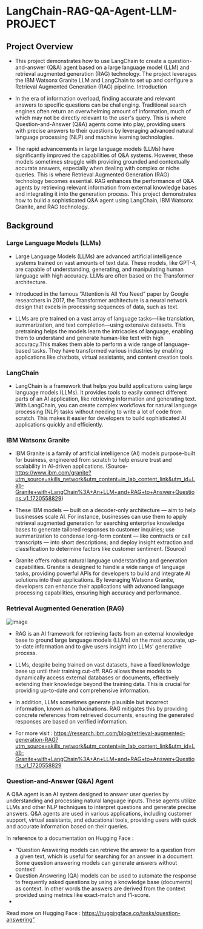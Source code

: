 # LangChain-RAG-QA-Agent-LLM-PROJECT

## Project Overview
- This project demonstrates how to use LangChain to create a question-and-answer (Q&A) agent based on a large language model (LLM) and retrieval augmented generation (RAG) technology. The project leverages the IBM Watsonx Granite LLM and LangChain to set up and configure a Retrieval Augmented Generation (RAG) pipeline.
Introduction

- In the era of information overload, finding accurate and relevant answers to specific questions can be challenging. Traditional search engines often return an overwhelming amount of information, much of which may not be directly relevant to the user's query. This is where Question-and-Answer (Q&A) agents come into play, providing users with precise answers to their questions by leveraging advanced natural language processing (NLP) and machine learning technologies.

- The rapid advancements in large language models (LLMs) have significantly improved the capabilities of Q&A systems. However, these models sometimes struggle with providing grounded and contextually accurate answers, especially when dealing with complex or niche queries. This is where Retrieval Augmented Generation (RAG) technology becomes essential. RAG enhances the performance of Q&A agents by retrieving relevant information from external knowledge bases and integrating it into the generation process.
This project demonstrates how to build a sophisticated Q&A agent using LangChain,  IBM Watsonx Granite, and RAG technology.


## Background
### Large Language Models (LLMs)
- Large Language Models (LLMs) are advanced artificial intelligence systems trained on vast amounts of text data. These models, like GPT-4, are capable of understanding, generating, and manipulating human language with high accuracy. LLMs are often based on the Transformer architecture.
- Introduced in the famous “Attention is All You Need” paper by Google researchers in 2017, the Transformer architecture is a neural network design that excels in processing sequences of data, such as text.

- LLMs are pre trained on a vast array of language tasks—like translation, summarization, and text completion—using extensive datasets. This pretraining helps the models learn the intricacies of language, enabling them to understand and generate human-like text with high accuracy.This makes them able to perform a wide range of language-based tasks. They have transformed various industries by enabling applications like chatbots, virtual assistants, and content creation tools.
  
### LangChain
- LangChain is a framework that helps you build applications using large language models (LLMs). It provides tools to easily connect different parts of an AI application, like retrieving information and generating text. With LangChain, you can create complex workflows for natural language processing (NLP) tasks without needing to write a lot of code from scratch. This makes it easier for developers to build sophisticated AI applications quickly and efficiently.

### IBM Watsonx Granite
- IBM  Granite is a family of artificial intelligence (AI) models purpose-built for business, engineered from scratch to help ensure trust and scalability in AI-driven applications. (Source- https://www.ibm.com/granite?utm_source=skills_network&utm_content=in_lab_content_link&utm_id=Lab-Granite+with+LangChain%3A+An+LLM+and+RAG+to+Answer+Questions_v1_1720558829)
  
- These IBM models — built on a decoder-only architecture — aim to help businesses scale AI. For instance, businesses can use them to apply retrieval augmented generation for searching enterprise knowledge bases to generate tailored responses to customer inquiries; use summarization to condense long-form content — like contracts or call transcripts — into short descriptions; and deploy insight extraction and classification to determine factors like customer sentiment. (Source)
  
- Granite offers robust natural language understanding and generation capabilities. Granite is designed to handle a wide range of language tasks, providing powerful APIs for developers to build and integrate AI solutions into their applications. By leveraging Watsonx Granite, developers can enhance their applications with advanced language processing capabilities, ensuring high accuracy and performance.
  
### Retrieval Augmented Generation (RAG)
![image](https://github.com/user-attachments/assets/e98ca302-7b80-42fe-bbaf-d65e219f9c18)


- RAG is an AI framework for retrieving facts from an external knowledge base to ground large language models (LLMs) on the most accurate, up-to-date information and to give users insight into LLMs' generative process.

- LLMs, despite being trained on vast datasets, have a fixed knowledge base up until their training cut-off. RAG allows these models to dynamically access external databases or documents, effectively extending their knowledge beyond the training data. This is crucial for providing up-to-date and comprehensive information.

- In addition, LLMs sometimes generate plausible but incorrect information, known as hallucinations. RAG mitigates this by providing concrete references from retrieved documents, ensuring the generated responses are based on verified information.

- For more visit : https://research.ibm.com/blog/retrieval-augmented-generation-RAG?utm_source=skills_network&utm_content=in_lab_content_link&utm_id=Lab-Granite+with+LangChain%3A+An+LLM+and+RAG+to+Answer+Questions_v1_1720558829

### Question-and-Answer (Q&A) Agent
A Q&A agent is an AI system designed to answer user queries by understanding and processing natural language inputs. These agents utilize LLMs and other NLP techniques to interpret questions and generate precise answers. Q&A agents are used in various applications, including customer support, virtual assistants, and educational tools, providing users with quick and accurate information based on their queries.

In reference to a documentation on Hugging Face : 

- “Question Answering models can retrieve the answer to a question from a given text, which is useful for searching for an answer in a document. Some question answering models can generate answers without context!
- Question Answering (QA) models can be used to automate the response to frequently asked questions by using a knowledge base (documents) as context. In other words the answers are derived from the context provided using metrics like exact-match and f1-score.
- 
Read more on Hugging Face : https://huggingface.co/tasks/question-answering”
